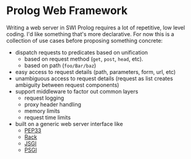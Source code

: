 # Prolog Web Framework

Writing a web server in SWI Prolog requires a lot of repetitive, low level coding.  I'd like something that's more declarative.  For now this is a collection of use cases before proposing something concrete:

  * dispatch requests to predicates based on unification
    * based on request method (`get`, `post`, `head`, etc).
    * based on path (`foo/Bar/baz`)
  * easy access to request details (path, parameters, form, url, etc)
  * unambiguous access to request details (request as list creates ambiguity between request components)
  * support middleware to factor out common layers
    * request logging
    * proxy header handling
    * memory limits
    * request time limits
  * built on a generic web server interface like
    * [PEP33](http://www.python.org/dev/peps/pep-0333)
    * [Rack](http://rack.rubyforge.org/doc/SPEC.html)
    * [JSGI](http://jackjs.org/jsgi-spec.html)
    * [PSGI](http://search.cpan.org/~miyagawa/PSGI/PSGI.pod)

